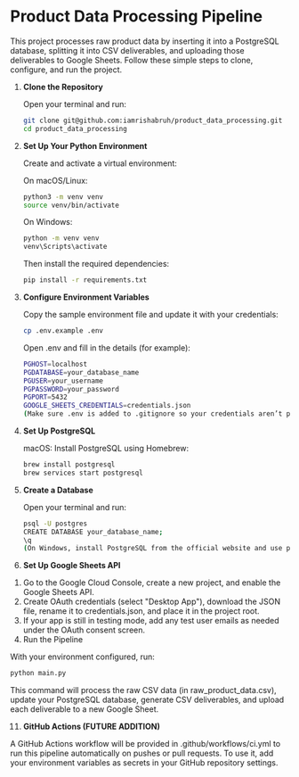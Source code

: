 # Product Data Processing Pipeline

This project processes raw product data by inserting it into a PostgreSQL database, splitting it into CSV deliverables, and uploading those deliverables to Google Sheets. Follow these simple steps to clone, configure, and run the project.

1. **Clone the Repository**  

   Open your terminal and run:
   ```bash
   git clone git@github.com:iamrishabruh/product_data_processing.git
   cd product_data_processing
   ```
   
3. **Set Up Your Python Environment**

   Create and activate a virtual environment:

   On macOS/Linux:
   ```bash
   python3 -m venv venv
   source venv/bin/activate
   ```
   On Windows:
   ```bash
   python -m venv venv
   venv\Scripts\activate
   ```
   
   Then install the required dependencies:
   ```bash
   pip install -r requirements.txt
   ```

5. **Configure Environment Variables**

   Copy the sample environment file and update it with your credentials:
   ```bash
   cp .env.example .env
   ```

   Open .env and fill in the details (for example):
    ```bash
    PGHOST=localhost
    PGDATABASE=your_database_name
    PGUSER=your_username
    PGPASSWORD=your_password
    PGPORT=5432
    GOOGLE_SHEETS_CREDENTIALS=credentials.json
    (Make sure .env is added to .gitignore so your credentials aren’t pushed to GitHub.)
   ```

7. **Set Up PostgreSQL**

   macOS: Install PostgreSQL using Homebrew:
   ```bash
   brew install postgresql
   brew services start postgresql
   ```

9. **Create a Database**

   Open your terminal and run:
   ```bash
   psql -U postgres
   CREATE DATABASE your_database_name;
   \q
   (On Windows, install PostgreSQL from the official website and use pgAdmin or psql to create a database.)
   ```

11. **Set Up Google Sheets API**

   1) Go to the Google Cloud Console, create a new project, and enable the Google Sheets API.
   2) Create OAuth credentials (select "Desktop App"), download the JSON file, rename it to credentials.json, and place it in the project root.
   3) If your app is still in testing mode, add any test user emails as needed under the OAuth consent screen.
   4) Run the Pipeline

   With your environment configured, run:
   ```bash
   python main.py
   ```
   This command will process the raw CSV data (in raw_product_data.csv), update your PostgreSQL database, generate CSV deliverables, and upload each deliverable to a new Google Sheet.

11. **GitHub Actions (FUTURE ADDITION)**

   A GitHub Actions workflow will be provided in .github/workflows/ci.yml to run this pipeline automatically on pushes or pull requests. To use it, add your environment variables as secrets in your GitHub repository settings.
